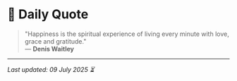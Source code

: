 # 📜 Daily Quote

> "Happiness is the spiritual experience of living every minute with love, grace and gratitude."  
> — **Denis Waitley**

---

_Last updated: 09 July 2025 ⏳_
